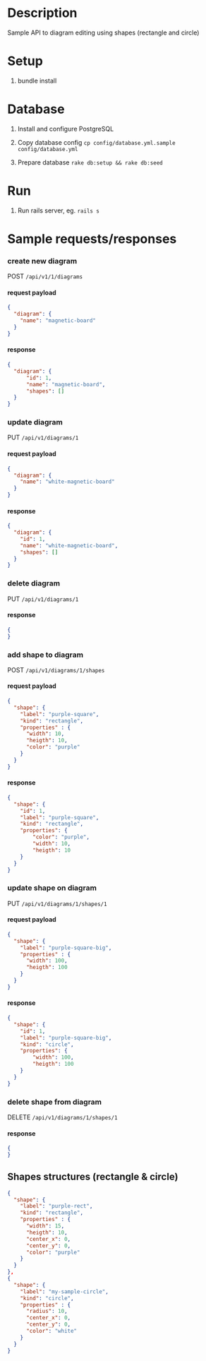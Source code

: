 # Description

Sample API to diagram editing using shapes (rectangle and circle)

# Setup

1. bundle install

# Database

1. Install and configure PostgreSQL

2. Copy database config ```cp config/database.yml.sample config/database.yml```

3. Prepare database ```rake db:setup && rake db:seed```

# Run

1. Run rails server, eg. ```rails s```

# Sample requests/responses

### create new diagram

POST `/api/v1/1/diagrams`

#### request payload

```json
{
  "diagram": {
    "name": "magnetic-board"
  }
}
```

#### response

```json
{
  "diagram": {
      "id": 1,
      "name": "magnetic-board",
      "shapes": []
  }
}
```

### update diagram

PUT `/api/v1/diagrams/1`

#### request payload

```json
{
  "diagram": {
    "name": "white-magnetic-board"
  }
}
```

#### response

```json
{
  "diagram": {
    "id": 1,
    "name": "white-magnetic-board",
    "shapes": []
  }
}
```

### delete diagram

PUT `/api/v1/diagrams/1`

#### response

```json
{
}
```

### add shape to diagram

POST `/api/v1/diagrams/1/shapes`

#### request payload

```json
{
  "shape": {
    "label": "purple-square",
    "kind": "rectangle",
    "properties" : {
      "width": 10,
      "heigth": 10,
      "color": "purple"
    }
  }
}
```

#### response

```json
{
  "shape": {
    "id": 1,
    "label": "purple-square",
    "kind": "rectangle",
    "properties": {
        "color": "purple",
        "width": 10,
        "heigth": 10
    }
  }
}
```

### update shape on diagram

PUT `/api/v1/diagrams/1/shapes/1`

#### request payload

```json
{
  "shape": {
    "label": "purple-square-big",
    "properties" : {
      "width": 100,
      "heigth": 100
    }
  }
}
```

#### response

```json
{
  "shape": {
    "id": 1,
    "label": "purple-square-big",
    "kind": "circle",
    "properties": {
        "width": 100,
        "heigth": 100
    }
  }
}
```

### delete shape from diagram

DELETE `/api/v1/diagrams/1/shapes/1`

#### response

```json
{
}
```

## Shapes structures (rectangle & circle)

```json
{
  "shape": {
    "label": "purple-rect",
    "kind": "rectangle",
    "properties" : {
      "width": 15,
      "heigth": 10,
      "center_x": 0,
      "center_y": 0,
      "color": "purple"
    }
  }
},
{
  "shape": {
    "label": "my-sample-circle",
    "kind": "circle",
    "properties" : {
      "radius": 10,
      "center_x": 0,
      "center_y": 0,
      "color": "white"
    }
  }
}
```
